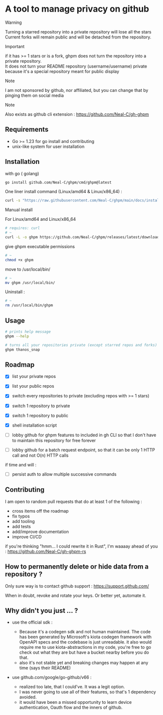 # A tool to manage privacy on github

> [!WARNING]
> Turning a starred repository into a private repository will lose all the stars  
> Current forks will remain public and will be detached from the repository.

> [!IMPORTANT]
> if it has >= 1 stars or is a fork, ghpm does not turn the repository into a private repository.  
> It does not turn your README repository (username/username) private because it's a special repository meant for public display

> [!NOTE]
> I am not sponsored by github, nor affiliated, but you can change that by pinging them on social media

> [!NOTE]
> Also exists as github cli extension : https://github.com/Neal-C/gh-ghpm

## Requirements 

- Go >= 1.23 for go install and contributing
- unix-like system for user installation

## Installation

with go ( golang)

```bash
go install github.com/Neal-C/ghpm/cmd/ghpm@latest
```

One liner install command (Linux/amd64 & Linux/x86_64) :

```bash
curl -s "https://raw.githubusercontent.com/Neal-C/ghpm/main/docs/install.sh" | sudo bash
```

Manual install  

For Linux/amd64 and Linux/x86_64   
```bash
# requires: curl
# ~
curl -L -o ghpm https://github.com/Neal-C/ghpm/releases/latest/download/ghpm-linux-amd64
```

give ghpm executable permissions  
```bash
# ~
chmod +x ghpm
```

move to /usr/local/bin/  
```bash
# ~
mv ghpm /usr/local/bin/
```

Uninstall :  
```bash
# ~
rm /usr/local/bin/ghpm
```

## Usage

```bash
# prints help message
ghpm --help
```

```bash
# turns all your repositories private (except starred repos and forks)
ghpm thanos_snap
```

## Roadmap

- [x] list your private repos

- [x] list your public repos

- [x] switch every repositories to private (excluding repos with >= 1 stars)

- [x] switch 1 repository to private

- [x] switch 1 repository to public

- [x] shell installation script

- [ ] lobby github for ghpm features to included in gh CLI so that I don't have to maintain this repository for free forever

- [ ] lobby github for a batch request endpoint, so that it can be only 1 HTTP call and not O(n) HTTP calls

if time and will :

- [ ] persist auth to allow multiple successive commands

## Contributing

I am open to random pull requests that do at least 1 of the following :
- cross items off the roadmap
- fix typos
- add tooling
- add tests
- add/improve documentation
- improve CI/CD

if you're thinking "hmm... I could rewrite it in Rust", I'm waaaay ahead of you : https://github.com/Neal-C/gh-ghpm-rs


## How to permanently delete or hide data from a repository ?

Only sure way is to contact github support : https://support.github.com/

When in doubt, revoke and rotate your keys. Or better yet, automate it.

## Why didn't you just ... ?

- use the official sdk : 
  - Because it's a codegen sdk and not human maintained. The code has been generated by Microsoft's kiota codegen framework with OpenAPI specs and the codebase is just unreadable. it also would require me to use kiota-abstractions in my code, you're free to go check out what they are but have a bucket nearby before you do that. 
  - also it's not stable yet and breaking changes may happen at any time (says their README)

- use github.com/google/go-github/v66 :
  - realized too late, that I could've. It was a legit option.
  - I was never going to use all of their features, so that's 1 dependency avoided.
  - it would have been a missed opportunity to learn device authentication, Oauth flow and the inners of github.



